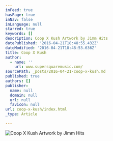 ```yaml
---
inFeed: true
hasPage: true
inNav: false
inLanguage: null
starred: true
keywords: []
description: Coop X Kush Artwork by Jimm Hits
datePublished: '2016-04-21T18:48:55.432Z'
dateModified: '2016-04-21T18:48:53.636Z'
title: Coop X Kush
author:
  - name: ''
    url: www.supersquaremusic.com/
sourcePath: _posts/2016-04-21-coop-x-kush.md
published: true
authors: []
publisher:
  name: null
  domain: null
  url: null
  favicon: null
url: coop-x-kush/index.html
_type: Article

---
```

![Coop X Kush Artwork by Jimm Hits](https://s3-us-west-2.amazonaws.com/the-grid-img/p/a6632cee6bf8a85e0574968769636394c139c1df.jpg)
